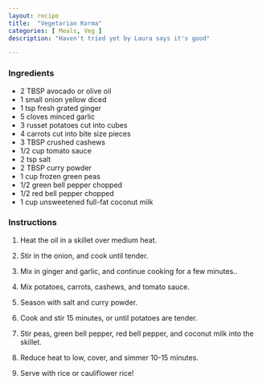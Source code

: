 ```yaml
---
layout: recipe
title:  "Vegetarian Korma"
categories: [ Meals, Veg ]
description: "Haven't tried yet by Laura says it's good"

---
```


### Ingredients

- 2 TBSP avocado or olive oil
- 1 small onion yellow diced
- 1 tsp fresh grated ginger
- 5 cloves minced garlic
- 3 russet potatoes cut into cubes
- 4 carrots cut into bite size pieces
- 3 TBSP crushed cashews
- 1/2 cup tomato sauce
- 2 tsp salt
- 2 TBSP curry powder
- 1 cup frozen green peas
- 1/2 green bell pepper chopped
- 1/2 red bell pepper chopped
- 1 cup unsweetened full-fat coconut milk

### Instructions

1. Heat the oil in a skillet over medium heat.

2. Stir in the onion, and cook until tender.

3. Mix in ginger and garlic, and continue cooking for a few minutes..

4. Mix potatoes, carrots, cashews, and tomato sauce.

5. Season with salt and curry powder.

6. Cook and stir 15 minutes, or until potatoes are tender.

7. Stir peas, green bell pepper, red bell pepper, and coconut milk into the skillet.

8. Reduce heat to low, cover, and simmer 10-15 minutes.

9. Serve with rice or cauliflower rice!
